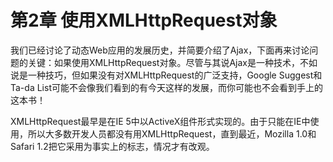 # 第2章 使用XMLHttpRequest对象

我们已经讨论了动态Web应用的发展历史，并简要介绍了Ajax，下面再来讨论问题的关键：如果使用XMLHttpRequest对象。尽管与其说Ajax是一种技术，不如说是一种技巧，但如果没有对XMLHttpRequest的广泛支持，Google Suggest和Ta-da List可能不会像我们看到的有今天这样的发展，而你可能也不会看到手上的这本书！

XMLHttpRequest最早是在IE 5中以ActiveX组件形式实现的。由于只能在IE中使用，所以大多数开发人员都没有用XMLHttpRequest，直到最近，Mozilla 1.0和Safari 1.2把它采用为事实上的标志，情况才有改观。


